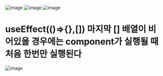 ![image](https://github.com/aeiouzz/react/assets/145514483/5f126132-4d0c-4e6b-aa23-998bcebd3d8c)
![image](https://github.com/aeiouzz/react/assets/145514483/3614efcf-39ca-45d4-b290-4b04fc931b5c)
![image](https://github.com/aeiouzz/react/assets/145514483/158b8e17-ca49-4285-a1ae-f113aec95a11)


# useEffect(()=>{},[]) 마지막 [] 배열이 비어있을 경우에는 component가 실행될 때 처음 한번만 실행된다
![image](https://github.com/aeiouzz/react/assets/145514483/c525c1b6-6b46-445a-a8be-f686728559b7)
